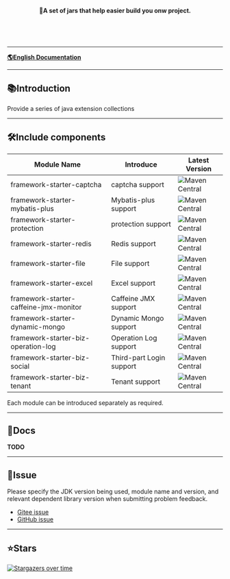 <p align="center">
	<strong>🍬A set of jars that help easier build you onw project.</strong>
</p>
<p align="center">
<a target="_blank" href="javascript:void(0)"><img src="https://img.shields.io/github/license/cuukenn/easy-framework"  alt=""/></a>
<a target="_blank" href="javascript:void(0)"><img src="https://img.shields.io/badge/JDK-8+-green.svg"  alt=""/></a>
<a target="_blank" href="javascript:void(0)"><img src="https://img.shields.io/github/languages/code-size/cuukenn/easy-framework"  alt=""/></a>
<a target="_blank" href="javascript:void(0)"><img src="https://img.shields.io/github/stars/cuukenn/easy-framework?style=social"  alt=""/></a>
</p>

<br/>

-------------------------------------------------------------------------------

[**🌎English Documentation**](README.en.md)

-------------------------------------------------------------------------------

## 📚Introduction

Provide a series of java extension collections

-------------------------------------------------------------------------------

## 🛠️Include components

| Module Name                            | Introduce                | Latest Version                                                                                                  |
|----------------------------------------|--------------------------|-----------------------------------------------------------------------------------------------------------------|
| framework-starter-captcha              | captcha support          | ![Maven Central](https://img.shields.io/maven-central/v/io.github.cuukenn/easy-framework-starter-captcha)       |
| framework-starter-mybatis-plus         | Mybatis-plus support     | ![Maven Central](https://img.shields.io/maven-central/v/io.github.cuukenn/easy-framework-starter-mybatis-plus)  |
| framework-starter-protection           | protection support       | ![Maven Central](https://img.shields.io/maven-central/v/io.github.cuukenn/easy-framework-starter-protection)    |
| framework-starter-redis                | Redis support            | ![Maven Central](https://img.shields.io/maven-central/v/io.github.cuukenn/easy-framework-starter-redis)         |
| framework-starter-file                 | File support             | ![Maven Central](https://img.shields.io/maven-central/v/io.github.cuukenn/easy-framework-starter-file)          |
| framework-starter-excel                | Excel support            | ![Maven Central](https://img.shields.io/maven-central/v/io.github.cuukenn/easy-framework-starter-excel)         |
| framework-starter-caffeine-jmx-monitor | Caffeine JMX support     | ![Maven Central](https://img.shields.io/maven-central/v/io.github.cuukenn/easy-framework-caffeine-jmx-monitor)  |
| framework-starter-dynamic-mongo        | Dynamic Mongo support    | ![Maven Central](https://img.shields.io/maven-central/v/io.github.cuukenn/easy-framework-starter-dynamic-mongo) |
| framework-starter-biz-operation-log    | Operation Log support    | ![Maven Central](https://img.shields.io/maven-central/v/io.github.cuukenn/easy-framework-biz-operation-log)     |
| framework-starter-biz-social           | Third-part Login support | ![Maven Central](https://img.shields.io/maven-central/v/io.github.cuukenn/easy-framework-biz-social)            |
| framework-starter-biz-tenant           | Tenant support           | ![Maven Central](https://img.shields.io/maven-central/v/io.github.cuukenn/easy-framework-biz-tenant)            |

Each module can be introduced separately as required.

-------------------------------------------------------------------------------

## 📝Docs

**TODO**

-------------------------------------------------------------------------------

## 🐞Issue

Please specify the JDK version being used, module name and version, and relevant dependent library version when
submitting problem feedback.

- [Gitee issue](https://gitee.com/cuukenn/easy-framework/issues)
- [GitHub issue](https://github.com/cuukenn/easy-framework/issues)

-------------------------------------------------------------------------------

## ⭐Stars

[![Stargazers over time](https://starchart.cc/cuukenn/easy-framework.svg)](https://starchart.cc/cuukenn/easy-framework)
